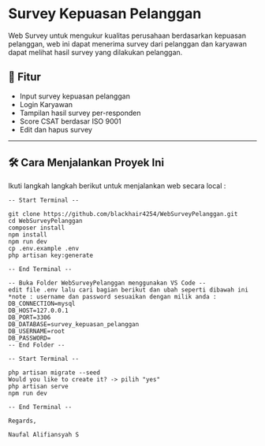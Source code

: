 # Survey Kepuasan Pelanggan

Web Survey untuk mengukur kualitas perusahaan berdasarkan kepuasan pelanggan, web ini dapat menerima survey dari pelanggan dan karyawan dapat melihat hasil survey yang dilakukan pelanggan.

## 🚀 Fitur
- Input survey kepuasan pelanggan
- Login Karyawan
- Tampilan hasil survey per-responden
- Score CSAT berdasar ISO 9001
- Edit dan hapus survey

---

## 🛠️ Cara Menjalankan Proyek Ini

Ikuti langkah langkah berikut untuk menjalankan web secara local :

```zsh(MacOS)
-- Start Terminal --

git clone https://github.com/blackhair4254/WebSurveyPelanggan.git
cd WebSurveyPelanggan
composer install
npm install
npm run dev
cp .env.example .env
php artisan key:generate

-- End Terminal --

-- Buka Folder WebSurveyPelanggan menggunakan VS Code --
edit file .env lalu cari bagian berikut dan ubah seperti dibawah ini *note : username dan password sesuaikan dengan milik anda :
DB_CONNECTION=mysql
DB_HOST=127.0.0.1
DB_PORT=3306
DB_DATABASE=survey_kepuasan_pelanggan
DB_USERNAME=root
DB_PASSWORD=
-- End Folder --

-- Start Terminal --

php artisan migrate --seed
Would you like to create it? -> pilih "yes"
php artisan serve
npm run dev

-- End Terminal --

Regards,

Naufal Alifiansyah S
